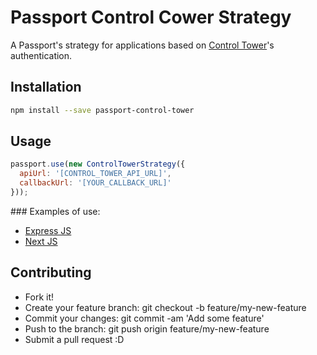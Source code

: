 # Passport Control Cower Strategy

A Passport's strategy for applications based on [Control Tower](https://github.com/control-tower/control-tower)'s authentication.

## Installation

```bash
npm install --save passport-control-tower
```


## Usage

```js
passport.use(new ControlTowerStrategy({
  apiUrl: '[CONTROL_TOWER_API_URL]',
  callbackUrl: '[YOUR_CALLBACK_URL]'
}));
```

### Examples of use:

* [Express JS](./examples/express-example.js)
* [Next JS](./examples/next-example.js)


## Contributing

* Fork it!
* Create your feature branch: git checkout -b feature/my-new-feature
* Commit your changes: git commit -am 'Add some feature'
* Push to the branch: git push origin feature/my-new-feature
* Submit a pull request :D
